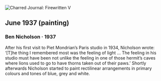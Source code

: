 <div class="artwork-of-the-day">
  <div class="container">
    <div class="img-wrapper">
      <img
        src="https://uploads8.wikiart.org/images/ben-nicholson/june-1937-painting-1937.jpg!Large.jpg"
        alt="Charred Journal: Firewritten V" />
    </div>
    <div class="artwork-detail">
      <div class="artwork-origin"> 
        <h2 class="artwork-name">June 1937 (painting)</h2>
        <h3 class="artist">
          Ben Nicholson
                    ·  1937
        </h3>
      </div>
      <p class="description">
        <span class="artwork-description-text ng-binding" ng-bind-html="viewModel.ArtworkOfTheDay.Description | unsafe">After his first visit to Piet Mondrian’s Paris studio in 1934, Nicholson wrote: ‘[T]he thing I remembered most was the feeling of light ... The feeling in his studio must have been not unlike the feeling in one of those hermit’s caves where lions used to go to have thorns taken out of their paws.’ Shortly afterwards Nicholson started to paint rectilinear arrangements in primary colours and tones of blue, grey and white.</span>
                        <div class="text-shadow-container ng-hide" ng-show="showShadow"></div>
      </p>
    </div>
  </div>

</div>
